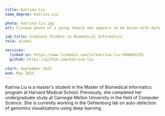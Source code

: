 ```yaml
---
title: Katrina Liu
name_degree: Katrina Liu

photo: katrina-liu.jpg
alt: Closeup photo of a young female who appears to be Asian with dark hair wearing a plaid beanie and black glasses. The photo is taken inside, on the background there are window blinds.

job_title: Graduate Student in Biomedical Informatics
role: alumni

services:
  linked-in: https://www.linkedin.com/in/katrina-liu-6980b9235/
  github: https://github.com/katrina-liu
    
start: September 2022
end: May 2023
---
```

Katrina Liu is a master's student in the Master of Biomedical Informatics program at Harvard Medical School. Previously, she completed her undergraduate study at Carnegie Mellon University in the field of Computer Science. She is currently working in the Gehlenborg lab on auto-detection of genomics visualizations using deep learning.